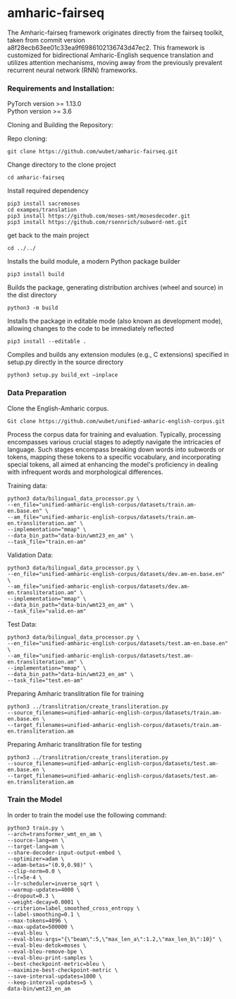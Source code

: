 # amharic-fairseq

The Amharic-fairseq framework originates directly from the fairseq toolkit, taken from commit version a8f28ecb63ee01c33ea9f6986102136743d47ec2. This framework is customized for bidirectional Amharic-English sequence translation and utilizes attention mechanisms, moving away from the previously prevalent recurrent neural network (RNN) frameworks.
### Requirements and Installation:

PyTorch version >= 1.13.0 \
Python version >= 3.6

Cloning and Building the Repository:

Repo cloning:
```commandline
git clone https://github.com/wubet/amharic-fairseq.git
```
Change directory to the clone project
```commandline
cd amharic-fairseq
```
Install required dependency
```commandline
pip3 install sacremoses
cd exampes/translation
pip3 install https://github.com/moses-smt/mosesdecoder.git
pip3 install https://github.com/rsennrich/subword-nmt.git
```
get back to the main project
```commandline
cd ../../
```

Installs the build module, a modern Python package builder
```commandline
pip3 install build
```

Builds the package, generating distribution archives (wheel and source) in the dist directory
```commandline
python3 -m build
```

Installs the package in editable mode (also known as development mode), allowing changes to the code to be immediately reflected
```commandline
pip3 install --editable .
```

Compiles and builds any extension modules (e.g., C extensions) specified in setup.py directly in the source directory
```commandline
python3 setup.py build_ext –inplace
```

### Data Preparation

Clone the English-Amharic corpus.
```commandline
Git clone https://github.com/wubet/unified-amharic-english-corpus.git
```

Process the corpus data for training and evaluation. Typically, processing encompasses various crucial stages to adeptly navigate the intricacies of language. Such stages encompass breaking down words into subwords or tokens, mapping these tokens to a specific vocabulary, and incorporating special tokens, all aimed at enhancing the model's proficiency in dealing with infrequent words and morphological differences.

Training data:
```commandline
python3 data/bilingual_data_processor.py \
--en_file="unified-amharic-english-corpus/datasets/train.am-en.base.en" \
--am_file="unified-amharic-english-corpus/datasets/train.am-en.transliteration.am" \
--implementation="mmap" \
--data_bin_path="data-bin/wmt23_en_am" \
--task_file="train.en-am"
```

Validation Data:
```commandline
python3 data/bilingual_data_processor.py \
--en_file="unified-amharic-english-corpus/datasets/dev.am-en.base.en" \
--am_file="unified-amharic-english-corpus/datasets/dev.am-en.transliteration.am" \
--implementation="mmap" \
--data_bin_path="data-bin/wmt23_en_am" \
--task_file="valid.en-am"
```

Test Data:
```commandline
python3 data/bilingual_data_processor.py \
--en_file="unified-amharic-english-corpus/datasets/test.am-en.base.en" \
--am_file="unified-amharic-english-corpus/datasets/test.am-en.transliteration.am" \
--implementation="mmap" \
--data_bin_path="data-bin/wmt23_en_am" \
--task_file="test.en-am"
```
Preparing Amharic translitration file for training
```commandline
python3 ../translitration/create_transliteration.py
--source_filenames=unified-amharic-english-corpus/datasets/train.am-en.base.en \
--target_filenames=unified-amharic-english-corpus/datasets/train.am-en.transliteration.am
```

Preparing Amharic translitration file for testing
```commandline
python3 ../translitration/create_transliteration.py
--source_filenames=unified-amharic-english-corpus/datasets/test.am-en.base.en \
--target_filenames=unified-amharic-english-corpus/datasets/test.am-en.transliteration.am
```

### Train the Model
In order to train the model use the following command:
```commandline
python3 train.py \
--arch=transformer_wmt_en_am \
--source-lang=en \
--target-lang=am \
--share-decoder-input-output-embed \
--optimizer=adam \
--adam-betas="(0.9,0.98)" \
--clip-norm=0.0 \
--lr=5e-4 \
--lr-scheduler=inverse_sqrt \
--warmup-updates=4000 \
--dropout=0.3 \
--weight-decay=0.0001 \
--criterion=label_smoothed_cross_entropy \
--label-smoothing=0.1 \
--max-tokens=4096 \
--max-update=500000 \
--eval-bleu \
--eval-bleu-args="{\"beam\":5,\"max_len_a\":1.2,\"max_len_b\":10}" \
--eval-bleu-detok=moses \
--eval-bleu-remove-bpe \
--eval-bleu-print-samples \
--best-checkpoint-metric=bleu \
--maximize-best-checkpoint-metric \
--save-interval-updates=1000 \
--keep-interval-updates=5 \
data-bin/wmt23_en_am
```